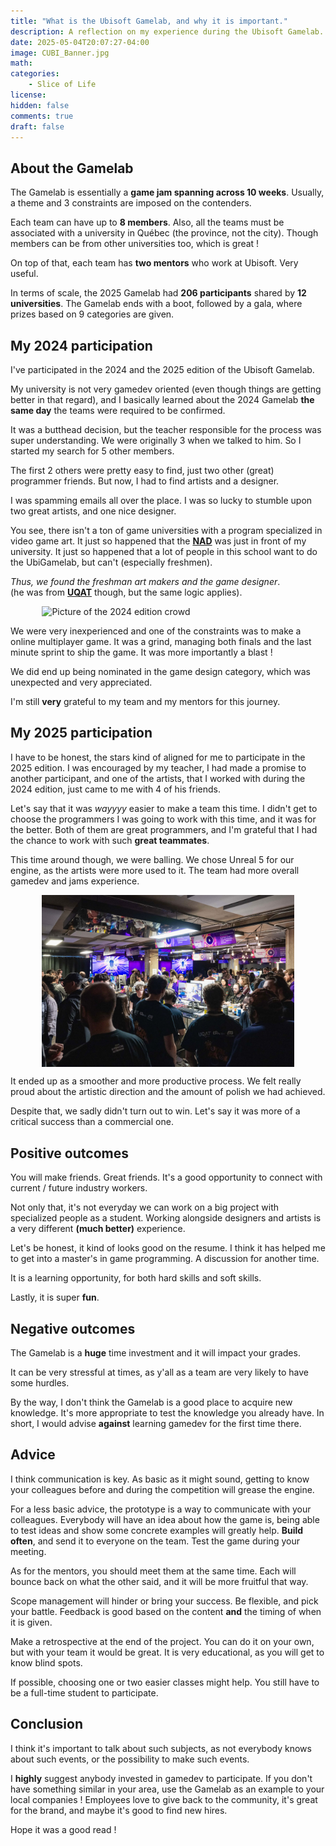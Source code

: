 ```yaml
---
title: "What is the Ubisoft Gamelab, and why it is important."
description: A reflection on my experience during the Ubisoft Gamelab.
date: 2025-05-04T20:07:27-04:00
image: CUBI_Banner.jpg
math:
categories:
    - Slice of Life
license:
hidden: false
comments: true
draft: false
---
```


## About the Gamelab

The Gamelab is essentially a **game jam spanning across 10 weeks**.
Usually, a theme and 3 constraints are imposed on the contenders.

Each team can have up to **8 members**. Also, all the teams must be associated
with a university in Québec (the province, not the city). Though members
can be from other universities too, which is great !

On top of that, each team has **two mentors** who work at Ubisoft. Very useful.

In terms of scale, the 2025 Gamelab had **206 participants** shared by **12
universities**. The Gamelab ends with a boot, followed by a gala, where
prizes based on 9 categories are given.

## My 2024 participation

I've participated in the 2024 and the 2025 edition of the Ubisoft Gamelab.

My university is not very gamedev oriented (even though things are getting
better in that regard), and I basically learned about the 2024 Gamelab
**the same day** the teams were required to be confirmed.

It was a butthead decision, but the teacher responsible for the
process was super understanding. We were originally 3 when we talked to him.
So I started my search for 5 other members.

The first 2 others were pretty easy to find, just two other (great)
programmer friends. But now, I had to find artists and a designer.

I was spamming emails all over the place. I was so lucky to stumble upon
two great artists, and one nice designer.

You see, there isn't a ton of game universities with a program
specialized in video game art. It just so happened that the [**NAD**](https://www.nad.ca/)
was just in front of my university. It just so happened that a lot
of people in this school want to do the UbiGamelab, but can't
(especially freshmen).

_Thus, we found the freshman art makers and the game designer_.
<br>(he was from [**UQAT**](https://www.uqat.ca/etudes/creation-et-nouveaux-medias/baccalaureat-en-creation-de-jeux-video/) though, but the same logic applies).

<img src="foule_gamelab_2024.png" alt="Picture of the 2024 edition crowd" width="80%" style="display:block;margin-left:auto; margin-right:auto"/>

We were very inexperienced and one of the constraints was to make a
online multiplayer game. It was a grind, managing both finals and
the last minute sprint to ship the game. It was more importantly a blast !

We did end up being nominated in the game design category, which was
unexpected and very appreciated.

I'm still **very** grateful to my team and my mentors for this journey.

## My 2025 participation

I have to be honest, the stars kind of aligned for me to participate in
the 2025 edition. I was encouraged by my teacher, I had made a promise to
another participant, and one of the artists, that I
worked with during the 2024 edition, just came to me with 4 of his friends.

Let's say that it was _wayyyy_ easier to make a team this time.
I didn't get to choose the programmers I was going to work with this time,
and it was for the better. Both of them are great programmers, and I'm
grateful that I had the chance to work with such **great teammates**.

This time around though, we were balling. We chose Unreal 5 for our engine,
as the artists were more used to it. The team had more overall gamedev and
jams experience.

<img src="foule_gamelab_2025.jpg" alt="Picture of the 2025 edition crowd" width="80%" style="display:block;margin-left:auto; margin-right:auto"/>

It ended up as a smoother and more productive process. We felt really
proud about the artistic direction and the amount of polish we had achieved.

Despite that, we sadly didn't turn out to win. Let's say it was more of a
critical success than a commercial one.

## Positive outcomes

You will make friends. Great friends. It's a good opportunity to connect
with current / future industry workers.

Not only that, it's not everyday we can work on a big project
with specialized people as a student. Working alongside designers and
artists is a very different **(much better)** experience.

Let's be honest, it kind of looks good on the resume. I think it has
helped me to get into a master's in game programming. A discussion for
another time.

It is a learning opportunity, for both hard skills and soft skills.

Lastly, it is super **fun**.

## Negative outcomes

The Gamelab is a **huge** time investment and it will impact your grades.

It can be very stressful at times, as y'all as a team are very likely
to have some hurdles.

By the way, I don't think the Gamelab is a good place
to acquire new knowledge. It's more appropriate to test
the knowledge you already have. In short, I would advise **against**
learning gamedev for the first time there.

## Advice

I think communication is key. As basic as it might sound, getting to know
your colleagues before and during the competition will grease the engine.

For a less basic advice, the prototype is a way to communicate
with your colleagues. Everybody will have an idea about how the game
is, being able to test ideas and show some concrete examples will greatly
help. **Build often**, and send it to everyone on the team. Test the game
during your meeting.

As for the mentors, you should meet them at the same time. Each will bounce
back on what the other said, and it will be more fruitful that way.

Scope management will hinder or bring your success. Be flexible, and
pick your battle. Feedback is good based on the content **and** the timing
of when it is given.

Make a retrospective at the end of the project. You can do it on your own,
but with your team it would be great. It is very educational, as you will
get to know blind spots.

If possible, choosing one or two easier classes might help. You still
have to be a full-time student to participate.

## Conclusion

I think it's important to talk about such subjects, as not everybody knows
about such events, or the possibility to make such events.

I **highly** suggest anybody invested in gamedev to participate. If you
don't have something similar in your area, use the Gamelab as an example
to your local companies ! Employees love to give back to the community,
it's great for the brand, and maybe it's good to find new hires.

Hope it was a good read !

